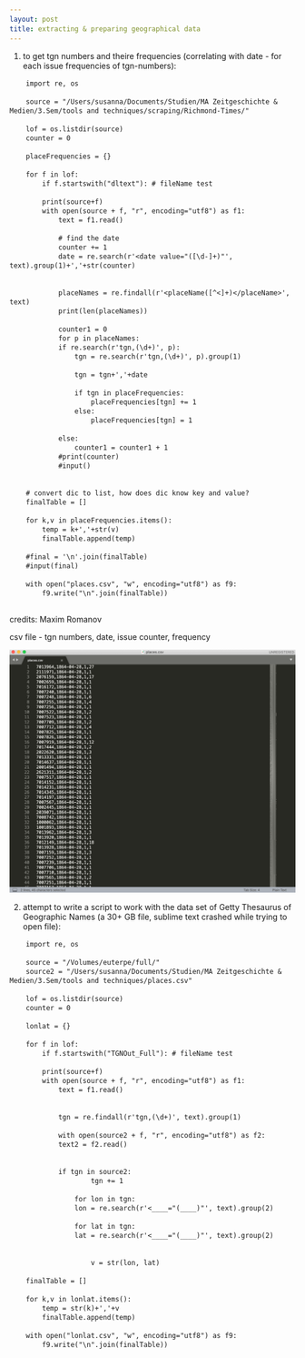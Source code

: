 ```yaml
---
layout: post
title: extracting & preparing geographical data
---
```


1. to get tgn numbers and theire frequencies (correlating with date - for each issue frequencies of tgn-numbers):

```
	import re, os

	source = "/Users/susanna/Documents/Studien/MA Zeitgeschichte & Medien/3.Sem/tools and techniques/scraping/Richmond-Times/"

	lof = os.listdir(source)
	counter = 0 

	placeFrequencies = {}

	for f in lof:
	    if f.startswith("dltext"): # fileName test

		print(source+f)     
		with open(source + f, "r", encoding="utf8") as f1:
		    text = f1.read()

		    # find the date
		    counter += 1
		    date = re.search(r'<date value="([\d-]+)"', text).group(1)+','+str(counter)


		    placeNames = re.findall(r'<placeName([^<]+)</placeName>', text)
		    print(len(placeNames))

		    counter1 = 0
		    for p in placeNames:
			if re.search(r'tgn,(\d+)', p):
				tgn = re.search(r'tgn,(\d+)', p).group(1)

				tgn = tgn+','+date

				if tgn in placeFrequencies:
					placeFrequencies[tgn] += 1
				else:
					placeFrequencies[tgn] = 1

			else:
				counter1 = counter1 + 1
		    #print(counter)
		    #input()


	# convert dic to list, how does dic know key and value?
	finalTable = []

	for k,v in placeFrequencies.items():
		temp = k+','+str(v)
		finalTable.append(temp)

	#final = '\n'.join(finalTable)
	#input(final)

	with open("places.csv", "w", encoding="utf8") as f9:
		f9.write("\n".join(finalTable))


```

credits: Maxim Romanov
 
csv file - tgn numbers, date, issue counter, frequency

 ![screenshot file tgn and frequencies][1]
 
 
 [1]: https://raw.githubusercontent.com/suszette/suszette.github.io/master/img/Bildschirmfoto%202020-01-13%20um%2013.09.30.png
 


2. attempt to write a script to work with the data set of Getty Thesaurus of Geographic Names (a 30+ GB file, sublime text crashed while trying to open file):

```
	import re, os

	source = "/Volumes/euterpe/full/"
	source2 = "/Users/susanna/Documents/Studien/MA Zeitgeschichte & Medien/3.Sem/tools and techniques/places.csv"

	lof = os.listdir(source)
	counter = 0 

	lonlat = {}

	for f in lof:
	    if f.startswith("TGNOut_Full"): # fileName test

		print(source+f)     
		with open(source + f, "r", encoding="utf8") as f1:
		    text = f1.read()


		    tgn = re.findall(r'tgn,(\d+)', text).group(1)

		    with open(source2 + f, "r", encoding="utf8") as f2:
		    text2 = f2.read()


		    if tgn in source2:
					tgn += 1

			    for lon in tgn:
				lon = re.search(r'<____="(____)"', text).group(2)

			    for lat in tgn:
				lat = re.search(r'<____="(____)"', text).group(2)


					v = str(lon, lat)

	finalTable = []

	for k,v in lonlat.items():
		temp = str(k)+','+v
		finalTable.append(temp)

	with open("lonlat.csv", "w", encoding="utf8") as f9:
		f9.write("\n".join(finalTable))
            		
```
